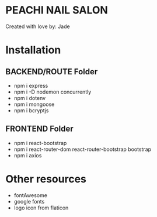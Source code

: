 # PEACHI NAIL SALON

Created with love by: Jade

# Installation

## BACKEND/ROUTE Folder

- npm i express
- npm i -D nodemon concurrently
- npm i dotenv
- npm i mongoose
- npm i bcryptjs

## FRONTEND Folder

- npm i react-bootstrap
- npm i react-router-dom react-router-bootstrap bootstrap
- npm i axios

# Other resources

- fontAwesome
- google fonts
- logo icon from flaticon
